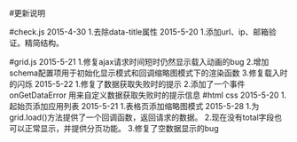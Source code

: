 #更新说明

#check.js
    2015-4-30
        1.去除data-title属性
    2015-5-20
        1.添加url、ip、邮箱验证。精简结构。

#grid.js
    2015-5-21
        1.修复ajax请求时间短时仍然显示载入动画的bug
        2.增加schema配置项用于初始化显示模式和回调缩略图模式下的渲染函数
        3.修复载入时的闪烁
    2015-5-22
        1.修复了数据获取失败时的提示
        2.添加了一个事件 onGetDataError 用来自定义数据获取失败时的提示信息
#html css
    2015-5-20
        1.起始页添加应用列表
    2015-5-21
        1.表格页添加缩略图模式
    2015-5-28
        1.为grid.load()方法提供了一个回调函数，返回请求的数据。
        2.现在没有total字段也可以正常显示，并提供分页功能。
        3.修复了空数据显示的bug
